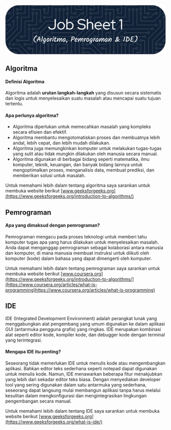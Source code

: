 ![Job Sheet 1](https://github.com/Zyxcid/Praktikum_Algoritma/blob/main/Images/JS1.png)
## Algoritma
#### Definisi Algoritma  
Algoritma adalah **urutan langkah-langkah** yang disusun secara sistematis dan 
logis untuk menyelesaikan suatu masalah atau mencapai suatu tujuan tertentu.

#### Apa perlunya algoritma?
* Algoritma diperlukan untuk memecahkan masalah yang kompleks secara efisien dan efektif. 
* Algoritma membantu mengotomatiskan proses dan membuatnya lebih andal, lebih cepat, dan lebih mudah dilakukan.
* Algoritma juga memungkinkan komputer untuk melakukan tugas-tugas yang sulit atau tidak mungkin dilakukan oleh manusia secara manual.
* Algoritma digunakan di berbagai bidang seperti matematika, ilmu komputer, teknik, keuangan, dan banyak bidang lainnya untuk mengoptimalkan proses, menganalisis data, membuat prediksi, dan memberikan solusi untuk masalah.  

Untuk memahami lebih dalam tentang algoritma saya sarankan untuk membuka website berikut [www.geeksforgeeks.org](https://www.geeksforgeeks.org/introduction-to-algorithms/)   

## Pemrograman
#### Apa yang dimaksud dengan pemrograman?
Pemrograman mengacu pada proses teknologi untuk memberi tahu komputer tugas apa yang harus dilakukan untuk menyelesaikan masalah. Anda dapat menganggap pemrograman sebagai kolaborasi antara manusia dan komputer, di mana manusia membuat instruksi untuk diikuti oleh komputer (kode) dalam bahasa yang dapat dimengerti oleh komputer.

Untuk memahami lebih dalam tentang pemrograman saya sarankan untuk membuka website berikut [www.coursera.org](https://www.geeksforgeeks.org/introduction-to-algorithms/](https://www.coursera.org/articles/what-is-programming)https://www.coursera.org/articles/what-is-programming)

## IDE
IDE (Integrated Development Environment) adalah perangkat lunak yang menggabungkan alat pengembang yang umum digunakan ke dalam aplikasi GUI (antarmuka pengguna grafis) yang ringkas. IDE merupakan kombinasi alat seperti editor kode, kompiler kode, dan debugger kode dengan terminal yang terintegrasi.

#### Mengapa IDE itu penting?
Seseorang tidak memerlukan IDE untuk menulis kode atau mengembangkan aplikasi. Bahkan editor teks sederhana seperti notepad dapat digunakan untuk menulis kode. Namun, IDE menawarkan beberapa fitur menakjubkan yang lebih dari sekadar editor teks biasa. Dengan menyediakan developer tool yang sering digunakan dalam satu antarmuka yang sederhana, seseorang dapat langsung mulai membangun aplikasi tanpa harus melalui kesulitan dalam mengkonfigurasi dan mengintegrasikan lingkungan pengembangan secara manual.  

Untuk memahami lebih dalam tentang IDE saya sarankan untuk membuka website berikut [www.geeksforgeeks.org](https://www.geeksforgeeks.org/what-is-ide/)
